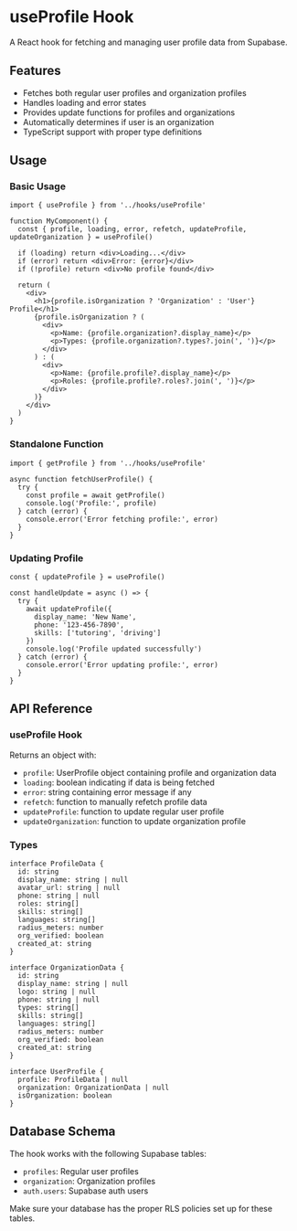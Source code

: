 # useProfile Hook

A React hook for fetching and managing user profile data from Supabase.

## Features

- Fetches both regular user profiles and organization profiles
- Handles loading and error states
- Provides update functions for profiles and organizations
- Automatically determines if user is an organization
- TypeScript support with proper type definitions

## Usage

### Basic Usage

```tsx
import { useProfile } from '../hooks/useProfile'

function MyComponent() {
  const { profile, loading, error, refetch, updateProfile, updateOrganization } = useProfile()

  if (loading) return <div>Loading...</div>
  if (error) return <div>Error: {error}</div>
  if (!profile) return <div>No profile found</div>

  return (
    <div>
      <h1>{profile.isOrganization ? 'Organization' : 'User'} Profile</h1>
      {profile.isOrganization ? (
        <div>
          <p>Name: {profile.organization?.display_name}</p>
          <p>Types: {profile.organization?.types?.join(', ')}</p>
        </div>
      ) : (
        <div>
          <p>Name: {profile.profile?.display_name}</p>
          <p>Roles: {profile.profile?.roles?.join(', ')}</p>
        </div>
      )}
    </div>
  )
}
```

### Standalone Function

```tsx
import { getProfile } from '../hooks/useProfile'

async function fetchUserProfile() {
  try {
    const profile = await getProfile()
    console.log('Profile:', profile)
  } catch (error) {
    console.error('Error fetching profile:', error)
  }
}
```

### Updating Profile

```tsx
const { updateProfile } = useProfile()

const handleUpdate = async () => {
  try {
    await updateProfile({
      display_name: 'New Name',
      phone: '123-456-7890',
      skills: ['tutoring', 'driving']
    })
    console.log('Profile updated successfully')
  } catch (error) {
    console.error('Error updating profile:', error)
  }
}
```

## API Reference

### useProfile Hook

Returns an object with:

- `profile`: UserProfile object containing profile and organization data
- `loading`: boolean indicating if data is being fetched
- `error`: string containing error message if any
- `refetch`: function to manually refetch profile data
- `updateProfile`: function to update regular user profile
- `updateOrganization`: function to update organization profile

### Types

```tsx
interface ProfileData {
  id: string
  display_name: string | null
  avatar_url: string | null
  phone: string | null
  roles: string[]
  skills: string[]
  languages: string[]
  radius_meters: number
  org_verified: boolean
  created_at: string
}

interface OrganizationData {
  id: string
  display_name: string | null
  logo: string | null
  phone: string | null
  types: string[]
  skills: string[]
  languages: string[]
  radius_meters: number
  org_verified: boolean
  created_at: string
}

interface UserProfile {
  profile: ProfileData | null
  organization: OrganizationData | null
  isOrganization: boolean
}
```

## Database Schema

The hook works with the following Supabase tables:

- `profiles`: Regular user profiles
- `organization`: Organization profiles
- `auth.users`: Supabase auth users

Make sure your database has the proper RLS policies set up for these tables.
